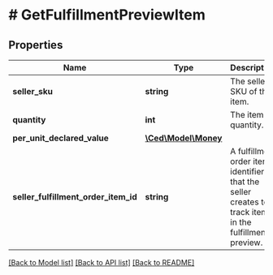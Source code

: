 # # GetFulfillmentPreviewItem

## Properties

Name | Type | Description | Notes
------------ | ------------- | ------------- | -------------
**seller_sku** | **string** | The seller SKU of the item. |
**quantity** | **int** | The item quantity. |
**per_unit_declared_value** | [**\Ced\Model\Money**](Money.md) |  | [optional]
**seller_fulfillment_order_item_id** | **string** | A fulfillment order item identifier that the seller creates to track items in the fulfillment preview. |

[[Back to Model list]](../../README.md#models) [[Back to API list]](../../README.md#endpoints) [[Back to README]](../../README.md)

